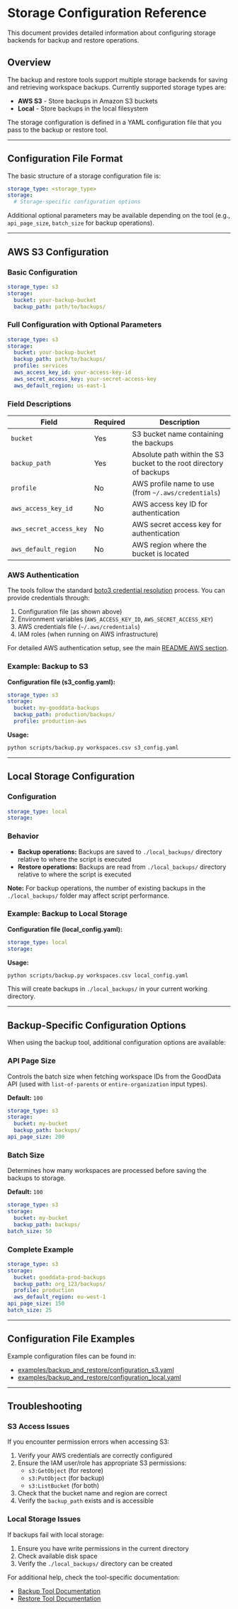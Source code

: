 # Storage Configuration Reference

This document provides detailed information about configuring storage backends for backup and restore operations.

## Overview

The backup and restore tools support multiple storage backends for saving and retrieving workspace backups. Currently supported storage types are:

- **AWS S3** - Store backups in Amazon S3 buckets
- **Local** - Store backups in the local filesystem

The storage configuration is defined in a YAML configuration file that you pass to the backup or restore tool.

---

## Configuration File Format

The basic structure of a storage configuration file is:

```yaml
storage_type: <storage_type>
storage:
  # Storage-specific configuration options
```

Additional optional parameters may be available depending on the tool (e.g., `api_page_size`, `batch_size` for backup operations).

---

## AWS S3 Configuration

### Basic Configuration

```yaml
storage_type: s3
storage:
  bucket: your-backup-bucket
  backup_path: path/to/backups/
```

### Full Configuration with Optional Parameters

```yaml
storage_type: s3
storage:
  bucket: your-backup-bucket
  backup_path: path/to/backups/
  profile: services
  aws_access_key_id: your-access-key-id
  aws_secret_access_key: your-secret-access-key
  aws_default_region: us-east-1
```

### Field Descriptions

| Field                   | Required | Description                                                         |
| ----------------------- | -------- | ------------------------------------------------------------------- |
| `bucket`                | Yes      | S3 bucket name containing the backups                               |
| `backup_path`           | Yes      | Absolute path within the S3 bucket to the root directory of backups |
| `profile`               | No       | AWS profile name to use (from `~/.aws/credentials`)                 |
| `aws_access_key_id`     | No       | AWS access key ID for authentication                                |
| `aws_secret_access_key` | No       | AWS secret access key for authentication                            |
| `aws_default_region`    | No       | AWS region where the bucket is located                              |

### AWS Authentication

The tools follow the standard [boto3 credential resolution](https://boto3.amazonaws.com/v1/documentation/api/latest/guide/credentials.html) process. You can provide credentials through:

1. Configuration file (as shown above)
2. Environment variables (`AWS_ACCESS_KEY_ID`, `AWS_SECRET_ACCESS_KEY`)
3. AWS credentials file (`~/.aws/credentials`)
4. IAM roles (when running on AWS infrastructure)

For detailed AWS authentication setup, see the main [README AWS section](../README.md#aws).

### Example: Backup to S3

**Configuration file (s3_config.yaml):**

```yaml
storage_type: s3
storage:
  bucket: my-gooddata-backups
  backup_path: production/backups/
  profile: production-aws
```

**Usage:**

```sh
python scripts/backup.py workspaces.csv s3_config.yaml
```

---

## Local Storage Configuration

### Configuration

```yaml
storage_type: local
storage:
```

### Behavior

- **Backup operations:** Backups are saved to `./local_backups/` directory relative to where the script is executed
- **Restore operations:** Backups are read from `./local_backups/` directory relative to where the script is executed

**Note:** For backup operations, the number of existing backups in the `./local_backups/` folder may affect script performance.

### Example: Backup to Local Storage

**Configuration file (local_config.yaml):**

```yaml
storage_type: local
storage:
```

**Usage:**

```sh
python scripts/backup.py workspaces.csv local_config.yaml
```

This will create backups in `./local_backups/` in your current working directory.

---

## Backup-Specific Configuration Options

When using the backup tool, additional configuration options are available:

### API Page Size

Controls the batch size when fetching workspace IDs from the GoodData API (used with `list-of-parents` or `entire-organization` input types).

**Default:** `100`

```yaml
storage_type: s3
storage:
  bucket: my-bucket
  backup_path: backups/
api_page_size: 200
```

### Batch Size

Determines how many workspaces are processed before saving the backups to storage.

**Default:** `100`

```yaml
storage_type: s3
storage:
  bucket: my-bucket
  backup_path: backups/
batch_size: 50
```

### Complete Example

```yaml
storage_type: s3
storage:
  bucket: gooddata-prod-backups
  backup_path: org_123/backups/
  profile: production
  aws_default_region: eu-west-1
api_page_size: 150
batch_size: 25
```

---

## Configuration File Examples

Example configuration files can be found in:

- [examples/backup_and_restore/configuration_s3.yaml](../examples/backup_and_restore/configuration_s3.yaml)
- [examples/backup_and_restore/configuration_local.yaml](../examples/backup_and_restore/configuration_local.yaml)

---

## Troubleshooting

### S3 Access Issues

If you encounter permission errors when accessing S3:

1. Verify your AWS credentials are correctly configured
2. Ensure the IAM user/role has appropriate S3 permissions:
   - `s3:GetObject` (for restore)
   - `s3:PutObject` (for backup)
   - `s3:ListBucket` (for both)
3. Check that the bucket name and region are correct
4. Verify the `backup_path` exists and is accessible

### Local Storage Issues

If backups fail with local storage:

1. Ensure you have write permissions in the current directory
2. Check available disk space
3. Verify the `./local_backups/` directory can be created

For additional help, check the tool-specific documentation:

- [Backup Tool Documentation](../tools/BACKUP.md)
- [Restore Tool Documentation](../tools/RESTORE.md)
